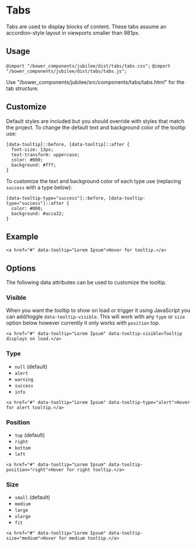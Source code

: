 # Tabs

Tabs are used to display blocks of content. These tabs assume an accordion-style layout in viewports smaller than 981px.

## Usage

`@import "/bower_components/jubilee/dist/tabs/tabs.css";`
`@import "/bower_components/jubilee/dist/tabs/tabs.js";`

Use "/bower_components/jubilee/src/components/tabs/tabs.html" for the tab structure.

## Customize

Default styles are included but you should override with styles that match the project. To change the default text and background color of the tooltip use:

```
[data-tooltip]::before, [data-tooltip]::after {
  font-size: 13px;
  text-transform: uppercase;
  color: #000;
  background: #fff;
}

```

To customize the text and background color of each type use (replacing `success` with a type below):

```
[data-tooltip-type="success"]::before, [data-tooltip-type="success"]::after {
  color: #000;
  background: #acca32;
}
```

## Example

`<a href="#" data-tooltip="Lorem Ipsum">Hover for tooltip.</a>`

## Options

The following data attributes can be used to customize the tooltip.

### Visible

When you want the tooltip to show on load or trigger it using JavaScript you can add/toggle `data-tooltip-visible`. This will work with any `type` or `size` option below however currently it only works with `position` top.

`<a href="#" data-tooltip="Lorem Ipsum" data-tooltip-visible>Tooltip displays on load.</a>`

### Type

* `null` (default)
* `alert`
* `warning`
* `success`
* `info`

`<a href="#" data-tooltip="Lorem Ipsum" data-tooltip-type="alert">Hover for alert tooltip.</a>`

### Position

* `top` (default)
* `right`
* `bottom`
* `left`

`<a href="#" data-tooltip="Lorem Ipsum" data-tooltip-position="right">Hover for right tooltip.</a>`

### Size

* `small` (default)
* `medium`
* `large`
* `xlarge`
* `fit`

`<a href="#" data-tooltip="Lorem Ipsum" data-tooltip-size="medium">Hover for medium tooltip.</a>`
